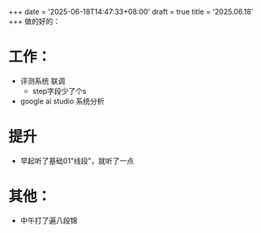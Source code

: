 +++
date = '2025-06-18T14:47:33+08:00'
draft = true
title = '2025.06.18'
+++
做的好的：


<!--more-->
# 工作：
- 评测系统 联调
  - step字段少了个s
- google ai studio 系统分析


# 提升
- 早起听了基础01"线段"，就听了一点


# 其他：
- 中午打了遍八段锦
